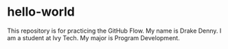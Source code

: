 # hello-world
This repository is for practicing the GitHub Flow.
My name is Drake Denny. I am a student at Ivy Tech. My major is Program Development. 
